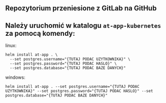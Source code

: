 ## Repozytorium przeniesione z GitLab na GitHub

## Należy uruchomić w katalogu `at-app-kubernetes` za pomocą komendy:

linux:
```
helm install at-app . \
  --set postgres.username="{TUTAJ PODAC UZYTKOWNIKA}" \
  --set postgres.password="{TUTAJ PODAC HASLO}" \
  --set postgres.database="{TUTAJ PODAC BAZE DANYCH}"
```

windows:
```
helm install at-app . --set postgres.username="{TUTAJ PODAC UZYTKOWNIKA}" --set postgres.password="{TUTAJ PODAC HASLO}" --set postgres.database="{TUTAJ PODAC BAZE DANYCH}"
```